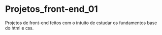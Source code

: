 # Projetos_front-end_01
Projetos de front-end feitos com o intuito de estudar os fundamentos base do html e css.
